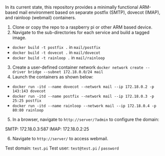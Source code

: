 In its current state, this repository provides a minimally functional ARM-based mail environment based on separate postfix (SMTP), dovecot (IMAP), and rainloop (webmail) containers.

1. Clone or copy the repo to a raspberry pi or other ARM based device.
2. Navigate to the sub-directories for each service and build a tagged image. 
- `docker build -t postfix .` in `mail/postfix`
- `docker build -t dovecot .` in `mail/dovecot`
- `docker build -t rainloop .` in `mail/rainloop`
3. Create a user-defined container network `docker network create --driver bridge --subnet 172.18.0.0/24 mail`
4. Launch the containers as shown below:
- `docker run -itd --name dovecot --network mail --ip 172.18.0.2 -p 143:143 dovecot`
- `docker run -itd --name postfix --network mail --ip 172.18.0.3 -p 25:25 postfix`
- `docker run -itd --name rainloop --network mail --ip 172.18.0.4 -p 80:80 rainloop`

5. In a browser, navigate to `http://server/?admin` to configure the domain:

SMTP: 172.18.0.3:587
IMAP: 172.18.0.2:25

6. Navigate to `http://server/` to access webmail.

Test domain: `test.pi`
Test user: `test@test.pi` / `password`
